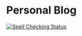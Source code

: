 # Personal Blog

[![Spell Checking Status](https://travis-ci.org/ahxxm/ahxxm.github.io.svg)](https://travis-ci.org/ahxxm/ahxxm.github.io)
